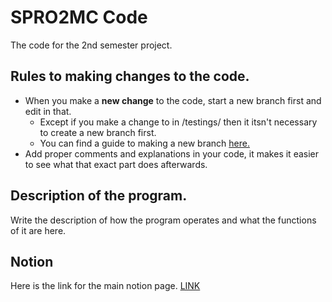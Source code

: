 # SPRO2MC Code
The code for the 2nd semester project. <br>

## Rules to making changes to the code.
<ul>
  <li> When you make a <b>new change</b> to the code, start a new branch first and edit in that. <ul>
    <li> Except if you make a change to in /testings/ then it itsn't necessary to create a new branch first.</li>
    <li> You can find a guide to making a new branch <a href="https://guides.github.com/activities/hello-world/" target="_blank" rel="noopener noreferrer"> here.</a> </li></ul></li>
  <li> Add proper comments and explanations in your code, it makes it easier to see what that exact part does afterwards. </li>
</ul>

## Description of the program.
Write the description of how the program operates and what the functions of it are here.

## Notion
Here is the link for the main notion page. <a href='https://www.notion.so/monkebarz/Project-Homepage-c1e33d0b30b54b6a9481396cfa540514'>LINK</a>
